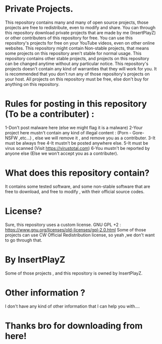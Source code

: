 # Private Projects.
This repository contains many and many of open source projects, those projects are free to redistribute, even to modify and share.
You can through this repository download private projects that are made by me (InsertPlayZ) or other contributers of this repository for free.
You can use this repository's projects for free on your YouTube videos, even on other online websites.
This repository might contain Non-stable projects, that means some projects on this repository aren't stable for normal usage.
This repository contains other stable projects, and projects on this repository can be changed anytime without any particular notice.
This repository's projects doesn't contain any kind of warranties that they will work for you.
It is recommended that you don't run any of those repository's projects on your host.
All projects on this repository must be free, else don't buy for anything on this repository.
# Rules for posting in this repository (To be a contributer) : 
1-Don't post malware here (else we might flag it is a malware)
2-Your project here mustn't contain any kind of illegal content : 
(Porn - Gore- NSFW ,etc...) , else we will remove it , and remove you as a contributer.
3-It must be always free
4-It mustn't be posted anywhere else.
5-It must be virus scanned (Visit https://virustotal.com) 
6-You mustn't be reported by anyone else (Else we won't accept you as a contributer).
# What does this repository contain?
It contains some tested software, and some non-stable software that are free to download, and free to modify , with their official source codes.
# License?
Sure, this repository uses a custom license.
GNU GPL +2 : https://www.gnu.org/licenses/old-licenses/gpl-2.0.html
Some of those projects can use CW Official Redistribution license, so yeah ,we don't want to go through that.
# By InsertPlayZ
Some of those projects , and this repository is owned by InsertPlayZ.
# Other information ? 
I don't have any kind of other information that I can help you with....
# Thanks bro for downloading from here!
